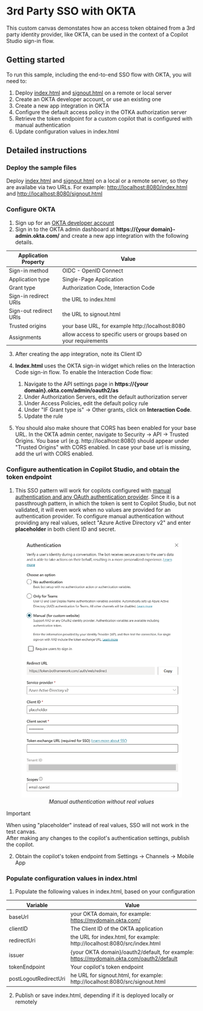 # 3rd Party SSO with OKTA

This custom canvas demonstates how an access token obtained from a 3rd party identity provider, like OKTA, can be used in the context of a Copilot Studio sign-in flow.

## Getting started

To run this sample, including the end-to-end SSO flow with OKTA, you will need to:

1. Deploy [index.html](./public/index.html) and [signout.html](./public/signout.html) on a remote or local server 
2. Create an OKTA developer account, or use an existing one
3. Create a new app integration in OKTA
4. Configure the default access policy in the OTKA authorization server
5. Retrieve the token endpoint for a custom copilot that is configured with manual authentication
6. Update configuration values in index.html

## Detailed instructions

### Deploy the sample files

Deploy [index.html](./public/index.html) and [signout.html](./public/signout.html) on a local or a remote server, so they are availabe via two URLs. For example: [http://localhost:8080/index.html](http://localhost:8080/index.html) and [http://localhost:8080/signout.html](http://localhost:8080/signout.html)

### Configure OKTA

1. Sign up for an [OKTA developer account](https://developer.okta.com/signup/)
2. Sign in to the OKTA admin dashboard at **https://{your domain}-admin.okta.com/** and create a new app integration with the following details.


| Application Property   | Value                                                               |
| ---------------------- | ------------------------------------------------------------------- |
| Sign-in method         | OIDC - OpenID Connect                                               |
| Application type       | Single-Page Application                                             |
| Grant type             | Authorization Code, Interaction Code                                |
| Sign-in redirect URIs  | the URL to index.html                                               |
| Sign-out redirect URIs | the URL to signout.html                                             |
| Trusted origins        | your base URL, for example http://localhost:8080                    |
| Assignments            | allow access to specific users or groups based on your requirements |

3. After creating the app integration, note its Client ID
4. **Index.html** uses the OKTA sign-in widget which relies on the Interaction Code sign-in flow. To enable the Interaction Code flow:
   
   1. Navigate to the API settings page in **https://{your domain}.okta.com/admin/oauth2/as**
   2. Under Authorization Servers, edit the default authorization server
   3. Under Access Policies, edit the default policy rule
   4. Under "IF Grant type is" -> Other grants, click on **Interaction Code**. 
   5. Update the rule


5. You should also make shoure that CORS has been enabled for your base URL. In the OKTA admin center, navigate to Security -> API -> Trusted Origins. You  base url (e.g. http://localhost:8080) should appear under "Trusted Origins" with CORS enabled. In case your base url is missing, add the url with CORS enabled.
   

### Configure authentication in Copilot Studio, and obtain the token endpoint

1. This SSO pattern will work for copilots configured with [manual authentication and any OAuth authentication provider](https://learn.microsoft.com/en-us/microsoft-copilot-studio/configuration-end-user-authentication#manual-authentication-fields). Since it is a passthrough pattern, in which the token is sent to Copilot Studio, but not validated, it will even work when no values are provided for an authentication provider. To configure manual authentication without providing any real values, select "Azure Active Directory v2" and enter **placeholder** in both client ID and secret.

<p align="center">
  <img src="./img/placeholder.png" alt="Manual authentication without real values">
  <br>
  <em>Manual authentication without real values</em>
</p>

> [!IMPORTANT]
> When using "placeholder" instead of real values, SSO will not work in the test canvas.  
> After making any changes to the copilot's authentication settings, publish the copilot.

2. Obtain the copilot's token endpoint from Settings -> Channels -> Mobile App

### Populate configuration values in index.html

1. Populate the following values in index.html, based on your configuration

| Variable              | Value                                                                                     |
| --------------------- | ----------------------------------------------------------------------------------------- |
| baseUrl               | your OKTA domain, for example: https://mydomain.okta.com/                                 |
| clientID              | The Client ID of the OKTA application                                                     |
| redirectUri           | the URL for index.html, for example: http://localhost:8080/src/index.html                 |
| issuer                | {your OKTA domain}/oauth2/default, for example: https://mydomain.okta.com/oauth2/default |
| tokenEndpoint         | Your copilot's token endpoint                                                             |
| postLogoutRedirectUri | he URL for signout.html, for example: http://localhost:8080/src/signout.html              |

2. Publish or save index.html, depending if it is deployed locally or remotely

